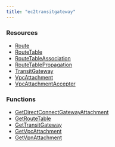 ```yaml
---
title: "ec2transitgateway"
---
```


<!-- WARNING: this file was generated by the Pulumi Terraform Bridge (tfgen) Tool. -->
<!-- Do not edit by hand unless you're certain you know what you are doing! -->

<style>
  table td p { margin-top: 0; margin-bottom: 0; }
</style>

<h3>Resources</h3>
<ul class="api">
    <li><a href="route"><span class="symbol resource"></span>Route</a></li>
    <li><a href="routetable"><span class="symbol resource"></span>RouteTable</a></li>
    <li><a href="routetableassociation"><span class="symbol resource"></span>RouteTableAssociation</a></li>
    <li><a href="routetablepropagation"><span class="symbol resource"></span>RouteTablePropagation</a></li>
    <li><a href="transitgateway"><span class="symbol resource"></span>TransitGateway</a></li>
    <li><a href="vpcattachment"><span class="symbol resource"></span>VpcAttachment</a></li>
    <li><a href="vpcattachmentaccepter"><span class="symbol resource"></span>VpcAttachmentAccepter</a></li>
</ul>

<h3>Functions</h3>
<ul class="api">
    <li><a href="getdirectconnectgatewayattachment"><span class="symbol datasource"></span>GetDirectConnectGatewayAttachment</a></li>
    <li><a href="getroutetable"><span class="symbol datasource"></span>GetRouteTable</a></li>
    <li><a href="gettransitgateway"><span class="symbol datasource"></span>GetTransitGateway</a></li>
    <li><a href="getvpcattachment"><span class="symbol datasource"></span>GetVpcAttachment</a></li>
    <li><a href="getvpnattachment"><span class="symbol datasource"></span>GetVpnAttachment</a></li>
</ul>

